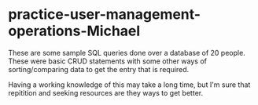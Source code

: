 # practice-user-management-operations-Michael

These are some sample SQL queries done over a database of 20 people. These were basic CRUD statements with some other ways of sorting/comparing data to get the entry that is required.

Having a working knowledge of this may take a long time, but I'm sure that repitition and seeking resources are they ways to get better.
